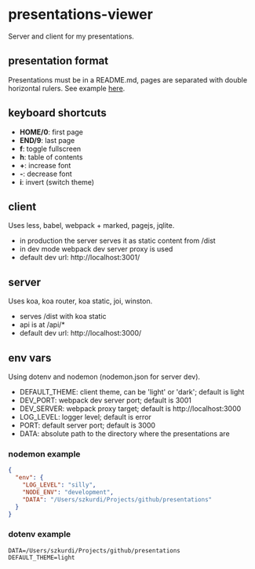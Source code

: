 # presentations-viewer

Server and client for my presentations.

## presentation format

Presentations must be in a README.md, pages are separated with double
horizontal rulers. See example [here](https://github.com/szkrd/presentations).

## keyboard shortcuts

* __HOME/0__: first page
* __END/9__: last page
* __f__: toggle fullscreen
* __h__: table of contents
* __+__: increase font
* __-__: decrease font
* __i__: invert (switch theme)


## client

Uses less, babel, webpack + marked, pagejs, jqlite.

* in production the server serves it as static content from /dist
* in dev mode webpack dev server proxy is used
* default dev url: http://localhost:3001/

## server

Uses koa, koa router, koa static, joi, winston.

* serves /dist with koa static
* api is at /api/*
* default dev url: http://localhost:3000/

## env vars

Using dotenv and nodemon (nodemon.json for server dev).

* DEFAULT_THEME: client theme, can be 'light' or 'dark'; default is light
* DEV_PORT: webpack dev server port; default is 3001
* DEV_SERVER: webpack proxy target; default is http://localhost:3000
* LOG_LEVEL: logger level; default is error
* PORT: default server port; default is 3000
* DATA: absolute path to the directory where the presentations are


### nodemon example

```json
{
  "env": {
    "LOG_LEVEL": "silly",
    "NODE_ENV": "development",
    "DATA": "/Users/szkurdi/Projects/github/presentations"
  }
}
```

### dotenv example

```
DATA=/Users/szkurdi/Projects/github/presentations
DEFAULT_THEME=light
```
